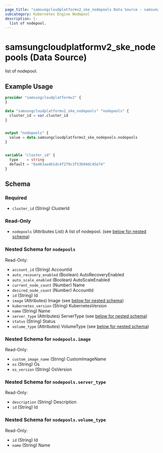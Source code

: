 ```yaml
---
page_title: "samsungcloudplatformv2_ske_nodepools Data Source - samsungcloudplatformv2"
subcategory: Kubernetes Engine Nodepool
description: |-
  list of nodepool.
---
```


# samsungcloudplatformv2_ske_nodepools (Data Source)

list of nodepool.

## Example Usage

```terraform
provider "samsungcloudplatformv2" {
}

data "samsungcloudplatformv2_ske_nodepools" "nodepools" {
  cluster_id = var.cluster_id
}


output "nodepools" {
  value = data.samsungcloudplatformv2_ske_nodepools.nodepools
}


variable "cluster_id" {
  type    = string
  default = "8a463aa4b1dc4f279c3f53b94dc45e74"
}
```

<!-- schema generated by tfplugindocs -->
## Schema

### Required

- `cluster_id` (String) ClusterId

### Read-Only

- `nodepools` (Attributes List) A list of nodepool. (see [below for nested schema](#nestedatt--nodepools))

<a id="nestedatt--nodepools"></a>
### Nested Schema for `nodepools`

Read-Only:

- `account_id` (String) AccountId
- `auto_recovery_enabled` (Boolean) AutoRecoveryEnabled
- `auto_scale_enabled` (Boolean) AutoScaleEnabled
- `current_node_count` (Number) Name
- `desired_node_count` (Number) AccountId
- `id` (String) Id
- `image` (Attributes) Image (see [below for nested schema](#nestedatt--nodepools--image))
- `kubernetes_version` (String) KubernetesVersion
- `name` (String) Name
- `server_type` (Attributes) ServerType (see [below for nested schema](#nestedatt--nodepools--server_type))
- `status` (String) Status
- `volume_type` (Attributes) VolumeType (see [below for nested schema](#nestedatt--nodepools--volume_type))

<a id="nestedatt--nodepools--image"></a>
### Nested Schema for `nodepools.image`

Read-Only:

- `custom_image_name` (String) CustomImageName
- `os` (String) Os
- `os_version` (String) OsVersion


<a id="nestedatt--nodepools--server_type"></a>
### Nested Schema for `nodepools.server_type`

Read-Only:

- `description` (String) Description
- `id` (String) Id


<a id="nestedatt--nodepools--volume_type"></a>
### Nested Schema for `nodepools.volume_type`

Read-Only:

- `id` (String) Id
- `name` (String) Name
